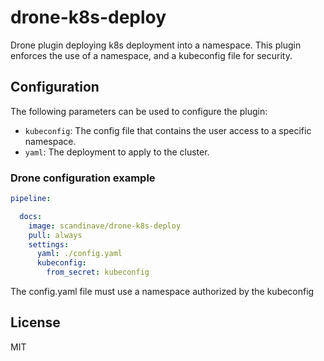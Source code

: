 # drone-k8s-deploy
Drone plugin deploying k8s deployment into a namespace.
This plugin enforces the use of a namespace, and a kubeconfig file for security.

## Configuration

The following parameters can be used to configure the plugin:

- `kubeconfig`: The config file that contains the user access to a specific namespace.
- `yaml`: The deployment to apply to the cluster.

### Drone configuration example

```yaml
pipeline:

  docs: 
    image: scandinave/drone-k8s-deploy
    pull: always
    settings:
      yaml: ./config.yaml
      kubeconfig:
        from_secret: kubeconfig
```

The config.yaml file must use a namespace authorized by the kubeconfig

## License

MIT

